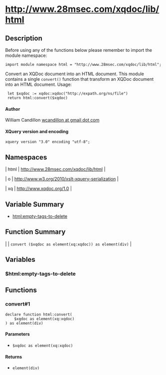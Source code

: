 # http://www.28msec.com/xqdoc/lib/html
## Description
Before using any of the functions below please remember to import the module namespace:

    import module namespace html = "http://www.28msec.com/xqdoc/lib/html";
 Convert an XQDoc document into an HTML document.
 This module contains a single `convert()` function
 that transform an XQDoc document into an HTML document.
 Usage:
 
    
     let $xqdoc := xqdoc:xqdoc("http://expath.org/ns/file")
     return html:convert($xqdoc)
     

#### Author
William Candillon [wcandillon at gmail dot com](# "Title")
#### XQuery version and encoding

    xquery version "3.0" encoding "utf-8";
## Namespaces


| html | http://www.28msec.com/xqdoc/lib/html |

| o | http://www.w3.org/2010/xslt-xquery-serialization |

| xq | http://www.xqdoc.org/1.0 |

## Variable Summary

* [html:empty-tags-to-delete](#html:empty-tags-to-delete "Title")

## Function Summary


|  | `convert ($xqdoc as element(xq:xqdoc)) as element(div)` |

## Variables
### $html:empty-tags-to-delete

## Functions
### convert#1

    declare function html:convert(
        $xqdoc as element(xq:xqdoc)
    ) as element(div)

#### Parameters

* `$xqdoc as element(xq:xqdoc)`

#### Returns

* `element(div)`


